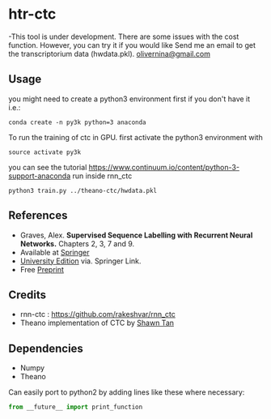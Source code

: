 # htr-ctc
-This tool is under development. There are some issues with the cost function. However, you can try it if you would like
Send me an email to get the transcriptorium data (hwdata.pkl). olivernina@gmail.com


## Usage

you might need to create a python3 environment first if you don't have it i.e.:

```conda create -n py3k python=3 anaconda```

To run the training of ctc in GPU. first activate the python3 environment with 

```source activate py3k```

you can see the tutorial https://www.continuum.io/content/python-3-support-anaconda
run inside rnn_ctc

```python3 train.py ../theano-ctc/hwdata.pkl```


## References
* Graves, Alex. **Supervised Sequence Labelling with Recurrent Neural Networks.** Chapters 2, 3, 7 and 9.
 * Available at [Springer](http://www.springer.com/engineering/computational+intelligence+and+complexity/book/978-3-642-24796-5)
 * [University Edition](http://link.springer.com/book/10.1007%2F978-3-642-24797-2) via. Springer Link.
 * Free [Preprint](http://www.cs.toronto.edu/~graves/preprint.pdf)

## Credits
* rnn-ctc : https://github.com/rakeshvar/rnn_ctc
* Theano implementation of CTC by [Shawn Tan](https://github.com/shawntan/theano-ctc/)

## Dependencies
* Numpy
* Theano

Can easily port to python2 by adding lines like these where necessary:
``` python
from __future__ import print_function
```
